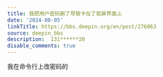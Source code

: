 ```yaml
---
title: 我把用户密码删了导致卡在了锁屏界面上
date: '2024-08-05'
linkTitle: https://bbs.deepin.org/en/post/276063
source: deepin_bbs
description:  131******20 
disable_comments: true
---
```

我在命令行上改密码的
